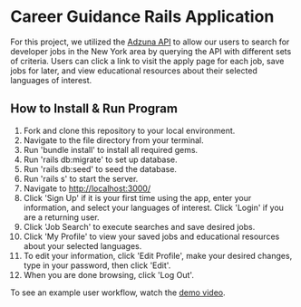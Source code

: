 # Career Guidance Rails Application

For this project, we utilized the [Adzuna API](https://www.adzuna.com/) to allow our users to search for developer jobs in the New York area by querying the API with different sets of criteria. Users can click a link to visit the apply page for each job, save jobs for later, and view educational resources about their selected languages of interest.

## How to Install & Run Program

1. Fork and clone this repository to your local environment.
2. Navigate to the file directory from your terminal.
3. Run 'bundle install' to install all required gems.
4. Run 'rails db:migrate' to set up database.
5. Run 'rails db:seed' to seed the database.
6. Run 'rails s' to start the server.
7. Navigate to [http://localhost:3000/](http://localhost:3000/)
8. Click 'Sign Up' if it is your first time using the app, enter your information, and  select your languages of interest. Click 'Login' if you are a returning user.
9. Click 'Job Search' to execute searches and save desired jobs.
10. Click 'My Profile' to view your saved jobs and educational resources about your selected languages.
11. To edit your information, click 'Edit Profile', make your desired changes, type in your password, then click 'Edit'.
12. When you are done browsing, click 'Log Out'.

To see an example user workflow, watch the [demo video](https://youtu.be/GjT2wZBv9mc).
